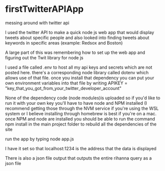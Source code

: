 # firstTwitterAPIApp
messing around with twitter api

I used the twitter API to make a quick node js web app that would display tweets about specific people and also looked into finding tweets about keywords in specific areas (example: Redsox and Boston)

A large part of this was remembering how to set up the web app and figuring out the Twit library for node js

I used a file called .env to host all my api keys and secrets which are not posted here. there's a corresponding node library called dotenv which allows use of that file. once you install that dependency you can put your own environment variables into that file by writing APIKEY = "key_that_you_got_from_your_twitter_developer_account"

None of the dependency code (node modules)is uploaded so if you'd like to run it with your own key you'll have to have node and NPM installed (I recommend getting those through the NVM service if you're using the WSL system or I believe installing through homebrew is best if you're on a mac. once NPM and node are installed you should be able to run the command npm install in the main project folder to rebuild all the dependencies of the site

run the app by typing node app.js

I have it set so that localhost:1234 is the address that the data is displayed

There is also a json file output that outputs the entire rihanna query as a json file
